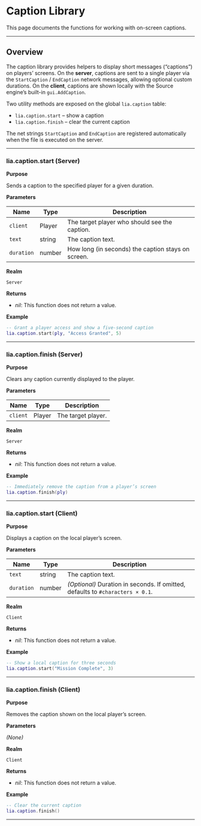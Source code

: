 # Caption Library

This page documents the functions for working with on-screen captions.

---

## Overview

The caption library provides helpers to display short messages (“captions”) on players’ screens.
On the **server**, captions are sent to a single player via the `StartCaption` / `EndCaption` network messages, allowing optional custom durations.
On the **client**, captions are shown locally with the Source engine’s built-in `gui.AddCaption`.

Two utility methods are exposed on the global `lia.caption` table:

* `lia.caption.start` – show a caption
* `lia.caption.finish` – clear the current caption

The net strings `StartCaption` and `EndCaption` are registered automatically when the file is executed on the server.

---

### lia.caption.start (Server)

**Purpose**

Sends a caption to the specified player for a given duration.

**Parameters**

| Name       | Type   | Description                                        |
| ---------- | ------ | -------------------------------------------------- |
| `client`   | Player | The target player who should see the caption.      |
| `text`     | string | The caption text.                                  |
| `duration` | number | How long (in seconds) the caption stays on screen. |

**Realm**

`Server`

**Returns**

* *nil*: This function does not return a value.

**Example**

```lua
-- Grant a player access and show a five-second caption
lia.caption.start(ply, "Access Granted", 5)
```

---

### lia.caption.finish (Server)

**Purpose**

Clears any caption currently displayed to the player.

**Parameters**

| Name     | Type   | Description        |
| -------- | ------ | ------------------ |
| `client` | Player | The target player. |

**Realm**

`Server`

**Returns**

* *nil*: This function does not return a value.

**Example**

```lua
-- Immediately remove the caption from a player’s screen
lia.caption.finish(ply)
```

---

### lia.caption.start (Client)

**Purpose**

Displays a caption on the local player’s screen.

**Parameters**

| Name       | Type   | Description                                                                    |
| ---------- | ------ | ------------------------------------------------------------------------------ |
| `text`     | string | The caption text.                                                              |
| `duration` | number | *(Optional)* Duration in seconds. If omitted, defaults to `#characters × 0.1`. |

**Realm**

`Client`

**Returns**

* *nil*: This function does not return a value.

**Example**

```lua
-- Show a local caption for three seconds
lia.caption.start("Mission Complete", 3)
```

---

### lia.caption.finish (Client)

**Purpose**

Removes the caption shown on the local player’s screen.

**Parameters**

*(None)*

**Realm**

`Client`

**Returns**

* *nil*: This function does not return a value.

**Example**

```lua
-- Clear the current caption
lia.caption.finish()
```

---